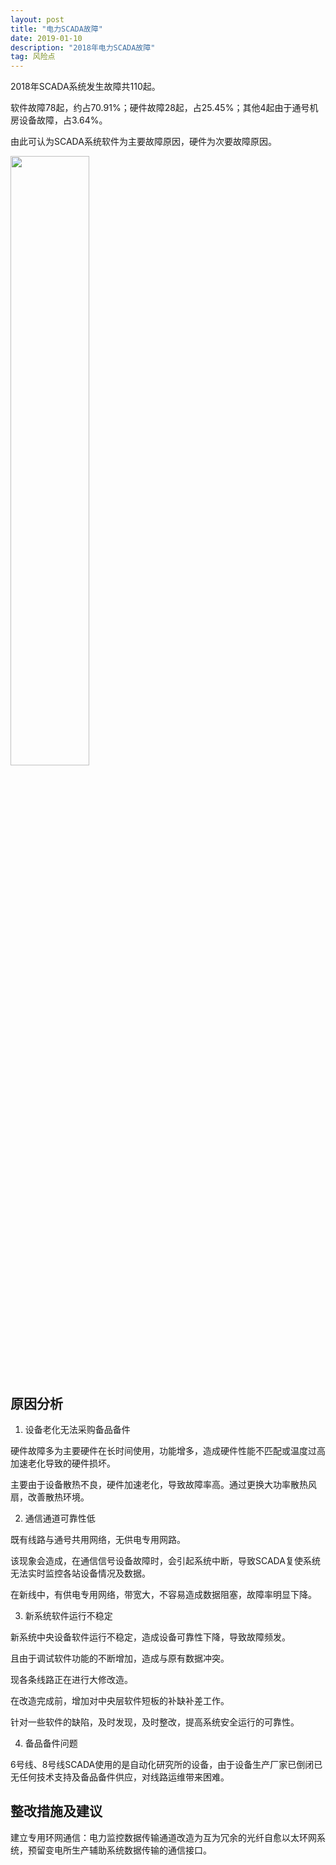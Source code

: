 ```yaml
---
layout: post
title: "电力SCADA故障"
date: 2019-01-10 
description: "2018年电力SCADA故障"
tag: 风险点 
---  
```


2018年SCADA系统发生故障共110起。

软件故障78起，约占70.91%；硬件故障28起，占25.45%；其他4起由于通号机房设备故障，占3.64%。

由此可认为SCADA系统软件为主要故障原因，硬件为次要故障原因。

<img src="https://github.com/tj366/tj366.github.io/blob/master/_posts/images/image20180401.png?raw=true" width="50%" height="50%" />

## 原因分析

1. 设备老化无法采购备品备件 

硬件故障多为主要硬件在长时间使用，功能增多，造成硬件性能不匹配或温度过高加速老化导致的硬件损坏。

主要由于设备散热不良，硬件加速老化，导致故障率高。通过更换大功率散热风扇，改善散热环境。

2. 通信通道可靠性低

既有线路与通号共用网络，无供电专用网路。

该现象会造成，在通信信号设备故障时，会引起系统中断，导致SCADA复使系统无法实时监控各站设备情况及数据。

在新线中，有供电专用网络，带宽大，不容易造成数据阻塞，故障率明显下降。

3. 新系统软件运行不稳定

新系统中央设备软件运行不稳定，造成设备可靠性下降，导致故障频发。

且由于调试软件功能的不断增加，造成与原有数据冲突。

现各条线路正在进行大修改造。

在改造完成前，增加对中央层软件短板的补缺补差工作。

针对一些软件的缺陷，及时发现，及时整改，提高系统安全运行的可靠性。

4. 备品备件问题

6号线、8号线SCADA使用的是自动化研究所的设备，由于设备生产厂家已倒闭已无任何技术支持及备品备件供应，对线路运维带来困难。

## 整改措施及建议

建立专用环网通信：电力监控数据传输通道改造为互为冗余的光纤自愈以太环网系统，预留变电所生产辅助系统数据传输的通信接口。
